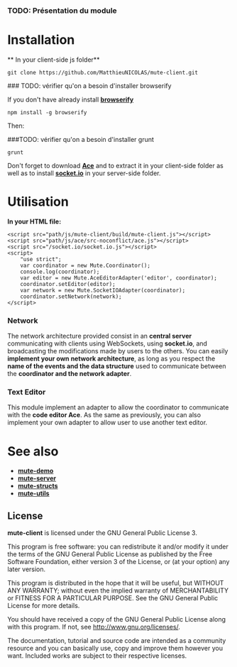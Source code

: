 ### TODO: Présentation du module

# Installation

** In your client-side js folder**

```
git clone https://github.com/MatthieuNICOLAS/mute-client.git
```

### TODO: vérifier qu'on a besoin d'installer browserify

If you don't have already install [**browserify**](http://browserify.org/)

```
npm install -g browserify
```

Then:

###TODO: vérifier qu'on a besoin d'installer grunt

```
grunt
```

Don't forget to download [**Ace**](http://ace.c9.io/#nav=about) and to extract it in your client-side folder as well as to install [**socket.io**](http://socket.io/) in your server-side folder.

# Utilisation

**In your HTML file:**

```
<script src="path/js/mute-client/build/mute-client.js"></script>
<script src="path/js/ace/src-noconflict/ace.js"></script>
<script src="/socket.io/socket.io.js"></script>
<script>
	"use strict";
    var coordinator = new Mute.Coordinator();
    console.log(coordinator);
    var editor = new Mute.AceEditorAdapter('editor', coordinator);
    coordinator.setEditor(editor);
    var network = new Mute.SocketIOAdapter(coordinator);
    coordinator.setNetwork(network);
</script>
```

### Network

The network architecture provided consist in an **central server** communicating with clients using WebSockets, using **socket.io**, and broadcasting the modifications made by users to the others.
You can easily **implement your own network architecture**, as long as you respect the **name of the events and the data structure** used to communicate between the **coordinator and the network adapter**.

### Text Editor

This module implement an adapter to allow the coordinator to communicate with the **code editor Ace**. As the same as previously, you can also implement your own adapter to allow user to use another text editor.

# See also

* [**mute-demo**](https://github.com/MatthieuNICOLAS/mute-demo)
* [**mute-server**](https://github.com/MatthieuNICOLAS/mute-server)
* [**mute-structs**](https://github.com/MatthieuNICOLAS/mute-structs)
* [**mute-utils**](https://github.com/MatthieuNICOLAS/mute-utils)

## License

**mute-client** is licensed under the GNU General Public License 3.

This program is free software: you can redistribute it and/or modify it under
the terms of the GNU General Public License as published by the Free Software
Foundation, either version 3 of the License, or (at your option) any later
version.

This program is distributed in the hope that it will be useful, but WITHOUT
ANY WARRANTY; without even the implied warranty of MERCHANTABILITY or FITNESS
FOR A PARTICULAR PURPOSE. See the GNU General Public License for more details.

You should have received a copy of the GNU General Public License along with
this program. If not, see <http://www.gnu.org/licenses/>.

The documentation, tutorial and source code are intended as a community
resource and you can basically use, copy and improve them however you want.
Included works are subject to their respective licenses.